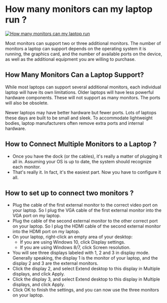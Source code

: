 
# How many monitors can my laptop run ?

[![How many monitors can my laptop run](red.png)](https://icncomputer.com/how-many-monitors-can-my-laptop-run/)

Most monitors can support two or three additional monitors. The number of monitors a laptop can support depends on the operating system it is running, the graphics card, and the number of available ports on the device, as well as the additional equipment you are willing to purchase.

## How Many Monitors Can a Laptop Support?

While most laptops can support several additional monitors, each individual laptop will have its own limitations. Older laptops will have less powerful hardware components. These will not support as many monitors. The ports will also be obsolete.

Newer laptops may have better hardware but fewer ports. Lots of laptops these days are built to be small and sleek. To accommodate lightweight bodies, laptop manufacturers often remove extra ports and internal hardware.

## How to Connect Multiple Monitors to a Laptop ?

* Once you have the dock (or the cables), it's really a matter of plugging it all in. Assuming your OS is up to date, the system should recognize each monitor.
* That's really it. In fact, it's the easiest part. Now you have to configure it all.

## How to set up to connect two monitors ?

* Plug the cable of the first external monitor to the correct video port on your laptop. So I plug the VGA cable of the first external monitor into the VGA port on my laptop.
* Plug the cable of the second external monitor to the other correct port on your laptop. So I plug the HDMI cable of the second external monitor into the HDMI port on my laptop.
* On your laptop, right-click an empty area of your desktop: 
    * If you are using Windows 10, click Display settings.
    * If you are using Windows 8/7, click Screen resolution.
* You will see three displays labeled with 1, 2 and 3 in display mode. Generally speaking, the display 1 is the monitor of your laptop, and the display 2 and 3 are the external monitors.
* Click the display 2, and select Extend desktop to this display in Multiple displays, and click Apply. 
* Click the display 3, and select Extend desktop to this display in Multiple displays, and click Apply. 
* Click OK to finish the settings, and you can now use the three monitors on your laptop.

